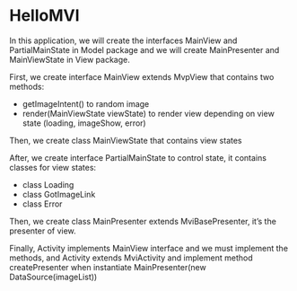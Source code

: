 # HelloMVI

In this application, we will create the interfaces MainView and PartialMainState in Model package 
and we will create MainPresenter and MainViewState in View package.

First, we create  interface MainView extends MvpView that contains two methods:
- getImageIntent() to random image
- render(MainViewState viewState) to render view depending on view state (loading, imageShow, error)

Then, we create class MainViewState  that contains view states

After, we create interface PartialMainState to control state, it contains classes for view states:
- class Loading
- class GotImageLink 
- class Error

Then, we create class MainPresenter extends MviBasePresenter, it’s the presenter of view.

Finally, Activity implements MainView interface and we must implement the methods,
and Activity extends MviActivity and implement method createPresenter when instantiate MainPresenter(new DataSource(imageList))
